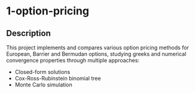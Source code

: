 # 1-option-pricing

## Description

This project implements and compares various option pricing methods for European, Barrier and Bermudan options, studying greeks and numerical convergence properties through multiple approaches:

* Closed-form solutions
* Cox-Ross-Rubinstein binomial tree
* Monte Carlo simulation